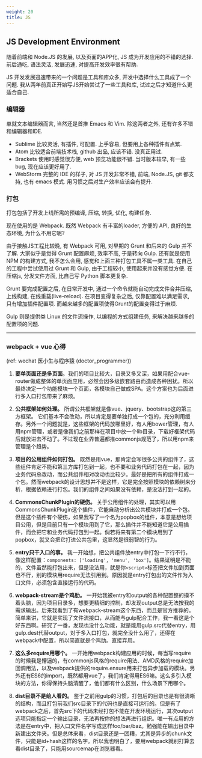 ```yaml
---
weight: 20
title: JS
---
```


## JS Development Environment

随着前端和 Node.JS 的发展, 以及页面的APP化, JS 成为开发应用的不错的选择.
前后通吃, 语法灵活, 发展迅速, 对提高开发效率很有帮助.

JS 开发发展迅速带来的一个问题是工具和库众多, 开发中选择什么工具成了一个问题.
我从两年前真正开始写JS开始尝试了一些工具和库, 试过之后才知道什么更适合自己.

### 编辑器
单就文本编辑器而言, 当然还是首推 Emacs 和 Vim. 除这两者之外, 还有许多不错和编辑器和IDE.

- Sublime 比较灵活, 有插件, 可配置. 上手容易, 但要用上各种插件有点繁.
- Atom 比较适合前端技术栈, github 出品, 应该不错. 没真正用过.
- Brackets 使用时感觉很方便, web 预览功能很不错. 当时版本较早, 有一些bug, 现在应该更好用了.
- WebStorm 完整的 IDE 的样子, 对 JS 开发非常不错, 前端, Node.JS, git 都支持, 也有 emacs 模式. 用习惯之后对生产效率应该会有提升.

### 打包
打包包括了开发上线所需的预编译, 压缩, 转换, 优化, 构建任务.

现在使用的是 Webpack. 既然 Webpack 有丰富的loader, 方便的 API, 良好的生态环境, 为什么不用它呢?

由于接触JS工程比较晚, 有 Webpack 可用, 对早期的 Grunt 和后来的 Gulp 并不了解.
大家似乎是觉得 Grunt 配置麻烦, 效率不高, 于是转向 Gulp.
还有就是使用 NPM 的构建方式, 我不怎么会用, 感觉和上面三种打包工具不属一类工具.
在自己的工程中尝试使用过 Grunt 和 Gulp, 由于工程较小, 使用起来并没有感觉方便.
在压缩js, 分发文件方面, 比自己写 Python 脚本更复杂.

Grunt 要完成配置之后, 在日常开发中, 通过一个命令就能自动完成文件合并压缩, 上线构建, 在线重载(live-reload).
在项目变得复杂之后, 仅靠配置难以满足需求, 只有增加插件配置项. 而越来越多的配置项使得Grunt的配置变得过于麻烦.

Gulp 则是提供类 Linux 的文件流操作, 以编程的方式组建任务, 来解决越来越多的配置项的问题.


----
### webpack + vue 心得
(ref: wechat 医小生与程序猿 (doctor_programmer))

1. **要单页面还是多页面**。我们的项目比较大，目录又多又深，如果用配合vue-router做成整体的单页面应用，必然会因多级嵌套路由而造成各种困扰。所以最终决定一个功能模块一个页面，各模块自己做成SPA。这个方案也为后面进行多入口打包带来了麻烦。

2. **公共框架如何处理。**  所谓公共框架就是像vue、jquery、bootstrap这的第三方框架。 它们基本不会改动，所以肯定是要单独打成一个包的，充分利用缓存。另外一个问题就是，这些框架的代码放哪里好，有人用bower管理，有人用npm管理，或者是像我们之前那样在项目中放一个lib目录，下载好框架代码后就放进去不动了。不过现在业界普遍都推commonjs规范了，所以用npm来管理是个趋势。

3. **项目的公用组件如何打包。**  既然是用vue，那肯定会写很多公共的组件了，这些组件肯定不能和第三方库打包到一起，也不要和业务代码打包在一起，因为业务代码总改动，而公共组件相对改动也比较少。最好是把所有的组件打成一个包。然而webpack的设计思想并不是这样，它是完全按照模块的依赖树来分析，根据依赖进行打包。我们的组件之间如果没有依赖，是没法打到一起的。

4. **CommonsChunkPlugin的硬伤。**  关于公用组件的处理，其实可以用CommonsChunkPlugin这个插件，它能自动分析出公共模块并打成一个包。但是这个插件有个硬伤，如果我写了一个名为popbox的组件，本意是想给项目公用，但是目前只有一个模块用到了它，那么插件并不能知道它是公用插件，而会把它和业务代码打包到一起。倘若将来有第二个模块用到了popbox，就又会把它打进公共包里，这显然是很弱智的行为。

5. **entry只干入口的事。**  我一开始想，把公共组件放entry中打包一下行不行，像这样配置：`components: ['loading', 'menu', 'box']`。结果证明是不能的，文件虽然能打包出来，但是没法用，就是你`<script>`标签把文件加到页面也不行，别的模块用require无法引用到。原因就是entry打包出的文件作为入口文件，必须包含直接运行的代码。

6. **webpack-stream是个鸡肋。**  一开始我被entry和output的各种配置整的摸不着头脑，因为项目目录多，想要更精细的控制，却发现output总是无法按我的需求输出。后来我看到了有webpack-stream这个东西，而且是官方推荐的。简单来讲，它就是实现了文件流接口，从而能与gulp配合工作，我一看这是个好东西啊。研究了一番，发现也没什么功能，就是能用gulp.src代替entry，用gulp.dest代替output，对于多入口打包，就完全没什么用了，还得在webpack中配置，所以简直就是个鸡肋。直接弃用。

7. **这么多require用哪个。**  一开始用webpack构建应用的时候，每当写require的时候我是懵逼的，有commonjs风格的require用法、AMD风格的require加回调用法，以及webpack提供的require.ensure用来打包异步加载的模块。另外还有ES6的import，既然都用vue了，我们肯定得用ES6嘛。这么多引入模块的方法，你得保持头脑清醒了，他们都有什么区别，什么场景下用哪个。

8. **dist目录不是给人看的。**  鉴于之前用gulp的习惯，打包后的目录也是有很清晰的结构，而且打包前我们src目录下的代码也是直接可运行的。但是有了webpack之后，首先src下的代码未经打包不能在开发环境运行，其次output选项只能指定一个输出目录，无法再按你的想法再进行组织。唯一有点用的方法是在entry中，把入口文件名字写成这样foo/bar/baz。勉强能在输出目录中新建出文件夹。但是总体来看，dist目录还是一团糟，尤其是异步的chunk文件，只能是id+hash这样的名字。所以我也明白了，要用webpack就别打算去看dist目录了，只能用sourcemap在浏览器看。
